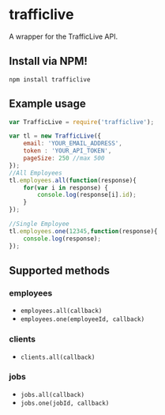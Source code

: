 # trafficlive 
A wrapper for the TrafficLive API. 

## Install via NPM!
```
npm install trafficlive
```

## Example usage
```js
var TrafficLive = require('trafficlive');

var tl = new TrafficLive({
    email: 'YOUR_EMAIL_ADDRESS',
    token : 'YOUR_API_TOKEN',
    pageSize: 250 //max 500
});
//All Employees
tl.employees.all(function(response){
    for(var i in response) {
        console.log(response[i].id);
    }
});

//Single Employee
tl.employees.one(12345,function(response){
    console.log(response);
});

```

## Supported methods

### employees

* `employees.all(callback)`
* `employees.one(employeeId, callback)`

### clients

* `clients.all(callback)`

### jobs

* `jobs.all(callback)`
* `jobs.one(jobId, callback)`

